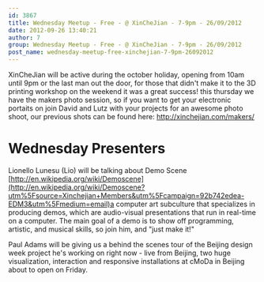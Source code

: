 ```yaml
---
id: 3867
title: Wednesday Meetup - Free - @ XinCheJian - 7-9pm - 26/09/2012
date: 2012-09-26 13:40:21
author: 7
group: Wednesday Meetup - Free - @ XinCheJian - 7-9pm - 26/09/2012
post_name: wednesday-meetup-free-xinchejian-7-9pm-26092012
---
```


XinCheJian will be active during the october holiday, opening from 10am until 9pm or the last man out the door, for those that didn't make it to the 3D printing workshop on the weekend it was a great success! this thursday we have the makers photo session, so if you want to get your electronic portaits on join David and Lutz with your projects for an awesome photo shoot, our previous shots can be found here: http://xinchejian.com/makers/

# Wednesday Presenters

Lionello Lunesu (Lio) will be talking about Demo Scene [http://en.wikipedia.org/wiki/Demoscene](http://en.wikipedia.org/wiki/Demoscene?utm%5Fsource=Xinchejian+Members&utm%5Fcampaign=92b742edea-EDM3&utm%5Fmedium=email)a computer art subculture that specializes in producing demos, which are audio-visual presentations that run in real-time on a computer. The main goal of a demo is to show off programming, artistic, and musical skills, so join him, and "just make it!"

Paul Adams will be giving us a behind the scenes tour of the Beijing design week project he's working on right now - live from Beijing, two huge visualization, interaction and responsive installations at cMoDa in Beijing about to open on Friday.